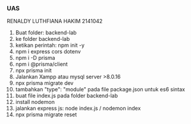 ### UAS
RENALDY LUTHFIANA HAKIM
2141042

1. Buat folder: backend-lab
2. ke folder backend-lab
3. ketikan perintah: npm init -y
4. npm i express cors dotenv
5. npm i -D prisma 
6. npm i @prisma/client
7. npx prisma init
8. Jalankan Xampp atau mysql server >8.0.16
9. npx prisma migrate dev
10. tambahkan "type": "module" pada file package.json untuk es6 sintax
11. buat file index.js pada folder backend-lab
12. install nodemon
13. jalankan express js: node index.js / nodemon index
14. npx prisma migrate reset



